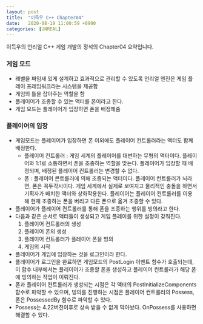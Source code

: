 ```yaml
---
layout: post
title:  "이득우 C++ Chapter04"
date:   2020-08-19 11:00:59 +0900
categories: [UNREAL]
---
```


이득우의 언리얼 C++ 게임 개발의 정석의 Chapter04 요약입니다.

### 게임 모드
- 레벨을 짜임새 있게 설계하고 효과적으로 관리할 수 있도록 언리얼 엔진은 게임 플레이 프레임워크라는 시스템을 제공함
- 게임의 틀을 잡아주는 역할을 함
- 플레이어가 조종할 수 있는 액터를 폰이라고 한다.
- 게임 모드는 플레이어가 입장하면 폰을 배정해줌

### 플레이어의 입장
- 게임모드는 플레이어가 입장하면 폰 이외에도 플레이어 컨트롤러라는 액터도 함께 배정한다.
    - 플레이어 컨트롤러 : 게임 세계의 플레이어를 대변하는 무형의 액터이다. 플레이어와 1:1로 소통하면서 폰을 조종하는 역할을 맞는다. 플레이어가 입장할 때 배정되며, 배정된 플레이어 컨트롤러는 변경할 수 없다.
    - 폰 : 플레이어 콘트롤러에 의해 조종되는 액터이다. 플레이어 컨트롤러가 뇌라면, 폰은 꼭두각시이다. 게임 세계에서 실제로 보여지고 물리적인 충돌을 하면서 기획자가 배치한 액터와 상화작용한다. 플레이어는 플레이어 컨트롤러를 이용해 현재 조종하는 폰을 버리고 다른 폰으로 옮겨 조종할 수 있다.
- 플레이어가 플레이어 컨트롤러를 통해 폰을 조종하는 행위를 빙의라고 한다.
- 다음과 같은 순서로 액터들이 생성되고 게임 플레이를 위한 설정이 갖춰진다.
    1. 플레이어 컨트롤러의 생성
    2. 플레이어 폰의 생성
    3. 플레이어 컨트롤러가 플레이어 폰을 빙의
    4. 게임의 시작
- 플레이어가 게임에 입장하는 것을 로그인이라 한다.
- 플레이어가 로그인을 완료하면 게임모드의 PostLogin 이벤트 함수가 호출되는데, 이 함수 내부에서는 플레이어가 조종할 폰을 생성하고 플레이어 컨트롤러가 해당 폰에 빙의하는 작업이 이뤄진다.
- 폰과 플레이어 컨트롤러가 생성되는 시점은 각 액터의 PostInitializeComponents 함수로 파악할 수 있으며, 빙의를 진행하는 시점은 플레이어 컨트롤러의 Possess, 폰은 PossessedBy 함수로 파악할 수 있다.
- Possess는 4.22버전이후로 상속 받을 수 없게 막아놨다. OnPossess를 사용하면 해결할 수 있다.
